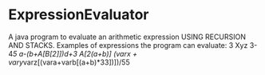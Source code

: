 # ExpressionEvaluator
A java program to evaluate an arithmetic expression USING RECURSION AND STACKS. 
Examples of expressions the program can evaluate:
3
Xyz
3-4*5
a-(b+A[B[2]])*d+3
A[2*(a+b)]
(varx + vary*varz[(vara+varb[(a+b)*33])])/55
